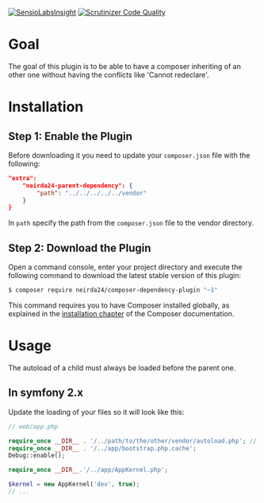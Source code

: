 [![SensioLabsInsight](https://insight.sensiolabs.com/projects/70f0a8dc-3226-40b6-a349-288af3112777/mini.png)](https://insight.sensiolabs.com/projects/70f0a8dc-3226-40b6-a349-288af3112777)
[![Scrutinizer Code Quality](https://scrutinizer-ci.com/g/Neirda24/composer-dependency-plugin/badges/quality-score.png?b=master)](https://scrutinizer-ci.com/g/Neirda24/composer-dependency-plugin/?branch=master)

Goal
====

The goal of this plugin is to be able to have a composer inheriting of an other one without having the conflicts like 'Cannot redeclare'.

Installation
============

Step 1: Enable the Plugin
-------------------------

Before downloading it you need to update your `composer.json` file with the following:

```json
"extra": 
    "neirda24-parent-dependency": {
        "path": "../../../../../vendor"
    }
}
```

In `path` specify the path from the `composer.json` file to the vendor directory.

Step 2: Download the Plugin
---------------------------

Open a command console, enter your project directory and execute the
following command to download the latest stable version of this plugin:

```bash
$ composer require neirda24/composer-dependency-plugin "~1"
```

This command requires you to have Composer installed globally, as explained
in the [installation chapter](https://getcomposer.org/doc/00-intro.md)
of the Composer documentation.


Usage
=====

The autoload of a child must always be loaded before the parent one.

In symfony 2.x
--------------

Update the loading of your files so it will look like this:

```php
// web/app.php

require_once __DIR__ . '/../path/to/the/other/vendor/autoload.php'; // !IMPORTANT
require_once __DIR__ . '/../app/bootstrap.php.cache';
Debug::enable();

require_once __DIR__.'/../app/AppKernel.php';

$kernel = new AppKernel('dev', true);
// ...
```
